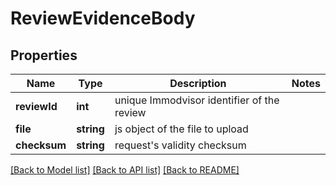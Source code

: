 # ReviewEvidenceBody

## Properties
Name | Type | Description | Notes
------------ | ------------- | ------------- | -------------
**reviewId** | **int** | unique Immodvisor identifier of the review | 
**file** | **string** | js object of the file to upload | 
**checksum** | **string** | request&#x27;s validity checksum | 

[[Back to Model list]](../../README.md#documentation-for-models) [[Back to API list]](../../README.md#documentation-for-api-endpoints) [[Back to README]](../../README.md)


